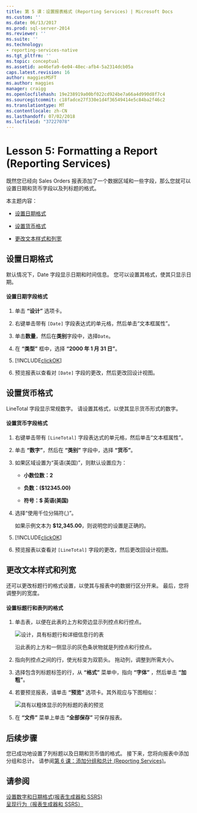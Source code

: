 ```yaml
---
title: 第 5 课：设置报表格式 (Reporting Services) | Microsoft Docs
ms.custom: ''
ms.date: 06/13/2017
ms.prod: sql-server-2014
ms.reviewer: ''
ms.suite: ''
ms.technology:
- reporting-services-native
ms.tgt_pltfrm: ''
ms.topic: conceptual
ms.assetid: ae46efa9-6e04-48ec-afb4-5a2314dcb05a
caps.latest.revision: 16
author: maggiesMSFT
ms.author: maggies
manager: craigg
ms.openlocfilehash: 19e238919a00bf022cd924be7a66a4d990d8f7c4
ms.sourcegitcommit: c18fadce27f330e1d4f36549414e5c84ba2f46c2
ms.translationtype: MT
ms.contentlocale: zh-CN
ms.lasthandoff: 07/02/2018
ms.locfileid: "37227078"
---
```

# <a name="lesson-5-formatting-a-report-reporting-services"></a>Lesson 5: Formatting a Report (Reporting Services)
  既然您已经向 Sales Orders 报表添加了一个数据区域和一些字段，那么您就可以设置日期和货币字段以及列标题的格式。  
  
 本主题内容：  
  
-   [设置日期格式](#bkmk_format_date)  
  
-   [设置货币格式](#bkmk_format_currency)  
  
-   [更改文本样式和列宽](#bkmk_change_textstyle)  
  
##  <a name="bkmk_format_date"></a> 设置日期格式  
 默认情况下，Date 字段显示日期和时间信息。 您可以设置其格式，使其只显示日期。  
  
#### <a name="to-format-a-date-field"></a>设置日期字段格式  
  
1.  单击 **“设计”** 选项卡。  
  
2.  右键单击带有 `[Date]` 字段表达式的单元格，然后单击“文本框属性”。  
  
3.  单击**数量**，然后在**类别**字段中，选择`Date`。  
  
4.  在 **“类型”** 框中，选择 **“2000 年 1 月 31 日”**。  
  
5.  [!INCLUDE[clickOK](../includes/clickok-md.md)]  
  
6.  预览报表以查看对 `[Date]` 字段的更改，然后更改回设计视图。  
  
##  <a name="bkmk_format_currency"></a> 设置货币格式  
 LineTotal 字段显示常规数字。 请设置其格式，以使其显示货币形式的数字。  
  
#### <a name="to-format-a-currency-field"></a>设置货币字段格式  
  
1.  右键单击带有 `[LineTotal]` 字段表达式的单元格，然后单击“文本框属性”。  
  
2.  单击 **“数字”**，然后在 **“类别”** 字段中，选择 **“货币”**。  
  
3.  如果区域设置为“英语(美国)”，则默认设置应为：  
  
    -   **小数位数：2**  
  
    -   **负数：($12345.00)**  
  
    -   **符号：$ 英语(美国)**  
  
4.  选择“使用千位分隔符(,)”。  
  
     如果示例文本为 **$12,345.00**，则说明您的设置是正确的。  
  
5.  [!INCLUDE[clickOK](../includes/clickok-md.md)]  
  
6.  预览报表以查看对 `[LineTotal]` 字段的更改，然后更改回设计视图。  
  
##  <a name="bkmk_change_textstyle"></a> 更改文本样式和列宽  
 还可以更改标题行的格式设置，以使其与报表中的数据行区分开来。 最后，您将调整列的宽度。  
  
#### <a name="to-format-header-rows-and-table-columns"></a>设置标题行和表列的格式  
  
1.  单击表，以便在此表的上方和旁边显示列控点和行控点。  
  
     ![设计，具有标题行和详细信息行的表](../../2014/tutorials/media/rs-basictabledetailsdesign.gif "Design，Table with 标头行和详细信息行")  
  
     沿此表的上方和一侧显示的灰色条状物就是列控点和行控点。  
  
2.  指向列控点之间的行，使光标变为双箭头。 拖动列，调整到所需大小。  
  
3.  选择包含列标题标签的行，从 **“格式”** 菜单中，指向 **“字体”** ，然后单击 **“加粗”**。  
  
4.  若要预览报表，请单击 **“预览”** 选项卡。其外观应与下图相似：  
  
     ![具有以粗体显示的列标题的表的预览](../../2014/tutorials/media/rs-basictabledetailsformattedpreview.gif "Preview of table with bold column headers")  
  
5.  在 **“文件”** 菜单上单击 **“全部保存”** 可保存报表。  
  
## <a name="next-steps"></a>后续步骤  
 您已成功地设置了列标题以及日期和货币值的格式。 接下来，您将向报表中添加分组和总计。 请参阅[第 6 课：添加分组和总计 (Reporting Services)](../reporting-services/lesson-6-adding-grouping-and-totals-reporting-services.md)。  
  
## <a name="see-also"></a>请参阅  
 [设置数字和日期格式&#40;报表生成器和 SSRS&#41;](report-design/formatting-numbers-and-dates-report-builder-and-ssrs.md)   
 [呈现行为（报表生成器和 SSRS）](report-design/rendering-behaviors-report-builder-and-ssrs.md)  
  
  
